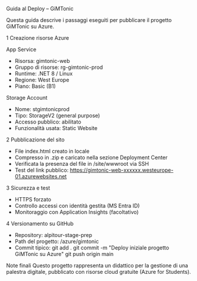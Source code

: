 Guida al Deploy – GiMTonic

Questa guida descrive i passaggi eseguiti per pubblicare il progetto GiMTonic su Azure.


1 Creazione risorse Azure

App Service
- Risorsa: gimtonic-web
- Gruppo di risorse: rg-gimtonic-prod
- Runtime: .NET 8 / Linux
- Regione: West Europe
- Piano: Basic (B1)

Storage Account
- Nome: stgimtonicprod
- Tipo: StorageV2 (general purpose)
- Accesso pubblico: abilitato
- Funzionalità usata: Static Website


2 Pubblicazione del sito
- File index.html creato in locale
- Compresso in .zip e caricato nella sezione Deployment Center
- Verificata la presenza del file in /site/wwwroot via SSH
- Test del link pubblico:
  https://gimtonic-web-xxxxxx.westeurope-01.azurewebsites.net


3 Sicurezza e test
- HTTPS forzato
- Controllo accessi con identità gestita (MS Entra ID)
- Monitoraggio con Application Insights (facoltativo)


4 Versionamento su GitHub
- Repository: alpitour-stage-prep
- Path del progetto: /azure/gimtonic
- Commit tipico:
  git add .
  git commit -m "Deploy iniziale progetto GiMTonic su Azure"
  git push origin main


Note finali
Questo progetto rappresenta un didattico 
per la gestione di una palestra digitale, pubblicato con risorse cloud gratuite (Azure for Students).
